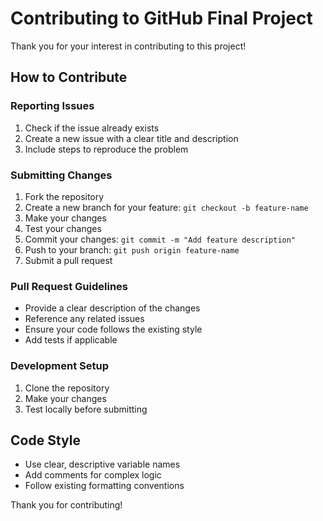 # Contributing to GitHub Final Project

Thank you for your interest in contributing to this project!

## How to Contribute

### Reporting Issues
1. Check if the issue already exists
2. Create a new issue with a clear title and description
3. Include steps to reproduce the problem

### Submitting Changes
1. Fork the repository
2. Create a new branch for your feature: `git checkout -b feature-name`
3. Make your changes
4. Test your changes
5. Commit your changes: `git commit -m "Add feature description"`
6. Push to your branch: `git push origin feature-name`
7. Submit a pull request

### Pull Request Guidelines
- Provide a clear description of the changes
- Reference any related issues
- Ensure your code follows the existing style
- Add tests if applicable

### Development Setup
1. Clone the repository
2. Make your changes
3. Test locally before submitting

## Code Style
- Use clear, descriptive variable names
- Add comments for complex logic
- Follow existing formatting conventions

Thank you for contributing!
